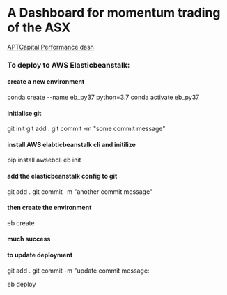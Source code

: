 <!-- readme.md -->

# A Dashboard for momentum trading of the ASX

[APTCapital Performance dash](http://performance-dash-dev.ap-southeast-2.elasticbeanstalk.com/)

### To deploy to AWS Elasticbeanstalk:

#### create a new environment
conda create --name eb_py37 python=3.7
conda activate eb_py37

#### initialise git
git init
git add .
git commit -m "some commit message"

#### install AWS elabticbeanstalk cli and initilize
pip install awsebcli
eb init

#### add the elasticbeanstalk config to git
git add .
git commit -m "another commit message"

#### then create the environment
eb create 

#### much success

#### to update deployment
git add .
git commit -m "update commit message:

eb deploy
